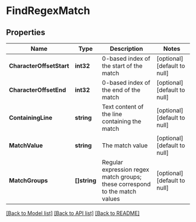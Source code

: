 # FindRegexMatch

## Properties
Name | Type | Description | Notes
------------ | ------------- | ------------- | -------------
**CharacterOffsetStart** | **int32** | 0-based index of the start of the match | [optional] [default to null]
**CharacterOffsetEnd** | **int32** | 0-based index of the end of the match | [optional] [default to null]
**ContainingLine** | **string** | Text content of the line containing the match | [optional] [default to null]
**MatchValue** | **string** | The match value | [optional] [default to null]
**MatchGroups** | **[]string** | Regular expression regex match groups; these correspond to the match values | [optional] [default to null]

[[Back to Model list]](../README.md#documentation-for-models) [[Back to API list]](../README.md#documentation-for-api-endpoints) [[Back to README]](../README.md)


